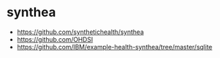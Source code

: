 # synthea

- https://github.com/synthetichealth/synthea  
- https://github.com/OHDSI  
- https://github.com/IBM/example-health-synthea/tree/master/sqlite  

